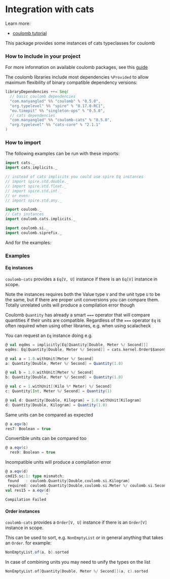 # Integration with cats

Learn more:

* [coulomb tutorial](../README.md#tutorial)

This package provides some instances of cats typeclasses for coulomb

### How to include in your project

For more information on available coulomb packages, see this
[guide](../README.md#how-to-include-coulomb-in-your-project)

The coulomb libraries include most dependencies `%Provided` to allow maximum flexibility
of binary compatible dependency versions:

```scala
libraryDependencies ++= Seq(
  // basic coulomb dependencies
  "com.manyangled" %% "coulomb" % "0.5.0",
  "org.typelevel" %% "spire" % "0.17.0-RC1",
  "eu.timepit" %% "singleton-ops" % "0.5.0",
  // cats dependencies
  "com.manyangled" %% "coulomb-cats" % "0.5.0",  
  "org.typelevel" %% "cats-core" % "2.1.1"
)
```

### How to import

The following examples can be run with these imports:

```scala
import cats._
import cats.implicits._

// instead of cats implicits you could use spire Eq instances
// import spire.std.double._
// import spire.std.float._
// import spire.std.int._
// or even:
// import spire.std.any._

import coulomb._
// Cats instances
import coulomb.cats.implicits._

import coulomb.si._
import coulomb.siprefix._
```

And for the examples:


### Examples

#### Eq instances

`coulomb-cats` provides a `Eq[V, U]` instance if there is an `Eq[V]` instance in scope.

Note the instances requires both the Value type `V` and the unit type `U` to be the same,
but if there are proper unit conversions you can compare them.
Totally unrelated units will produce a compilation error though

Coulomb `Quantity` has already a smart `===` operator that will compare quantities if
their units are compatible. Regardless of the `===` operator `Eq` is often required when
using other libraries, e.g. when using scalacheck

You can request an `Eq` instance doing e.g.
```scala
@ val eqdms = implicitly[Eq[Quantity[Double, Meter %/ Second]]]
eqdms: Eq[Quantity[Double, Meter %/ Second]] = cats.kernel.Order$$anon$2@5f193335

@ val a = 1.0.withUnit[Meter %/ Second]
a: Quantity[Double, Meter %/ Second] = Quantity(1.0)

@ val b = 1.0.withUnit[Meter %/ Second]
b: Quantity[Double, Meter %/ Second] = Quantity(1.0)

@ val c = 1.withUnit[(Kilo %* Meter) %/ Second]
c: Quantity[Int, Meter %/ Second] = Quantity(1)

@ val d: Quantity[Double, Kilogram] = 1.0.withUnit[Kilogram]
d: Quantity[Double, Kilogram] = Quantity(1.0)

```
Same units can be compared as expected
```scala
@ a.eqv(b)
res7: Boolean = true
```

Convertible units can be compared too 
```scala
@ a.eqv(c)
  res9: Boolean = true
```

Incompatible units will produce a compilation error

```scala
@ a.eqv(d)
cmd15.sc:1: type mismatch;
 found   : coulomb.Quantity[Double,coulomb.si.Kilogram]
 required: coulomb.Quantity[Double,coulomb.si.Meter %/ coulomb.si.Second]
val res15 = a.eqv(d)
                  ^
Compilation Failed

```

#### Order instances

`coulomb-cats` provides a `Order[V, U]` instance if there is an `Order[V]` instance in scope.

This can be used to sort, e.g. `NonEmptyList` or in general anything that takes an `Order`. for example:

```scala
NonEmptyList.of(a, b).sorted
```

In case of combining units you may need to unify the types on the list

```scala
NonEmptyList.of[Quantity[Double, Meter %/ Second]](a, c).sorted
```


